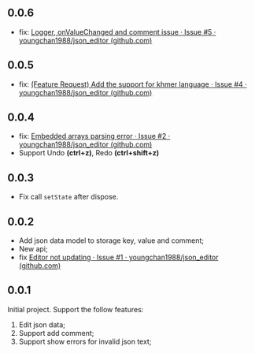 ## 0.0.6

- fix: [Logger, onValueChanged and comment issue · Issue #5 · youngchan1988/json_editor (github.com)](https://github.com/youngchan1988/json_editor/issues/5)

## 0.0.5

- fix: [(Feature Request) Add the support for khmer language · Issue #4 · youngchan1988/json_editor (github.com)](https://github.com/youngchan1988/json_editor/issues/4)

## 0.0.4

- fix: [Embedded arrays parsing error · Issue #2 · youngchan1988/json_editor (github.com)](https://github.com/youngchan1988/json_editor/issues/2)
- Support Undo **(ctrl+z)**, Redo **(ctrl+shift+z)**

## 0.0.3

- Fix call `setState` after dispose.

## 0.0.2

- Add json data model to storage key, value and comment;
- New api;
- fix [Editor not updating · Issue #1 · youngchan1988/json_editor (github.com)](https://github.com/youngchan1988/json_editor/issues/1)

## 0.0.1

Initial project. Support the follow features:

1. Edit json data;
2. Support add comment;
3. Support show errors for invalid json text;
